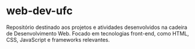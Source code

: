 # web-dev-ufc
Repositório destinado aos projetos e atividades desenvolvidos na cadeira de Desenvolvimento Web. Focado em tecnologias front-end, como HTML, CSS, JavaScript e frameworks relevantes.
